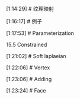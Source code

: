 
[1:14:29] # 纹理映射     




[1:16:17] # 例子     




[1:17:53] # Parameterization      



15.5 Constrained    


[1:21:02] # Soft laplaeian     




[1:22:06] # Vertex    

 


[1:23:06] # Adding     




[1:23:24] # Face    

